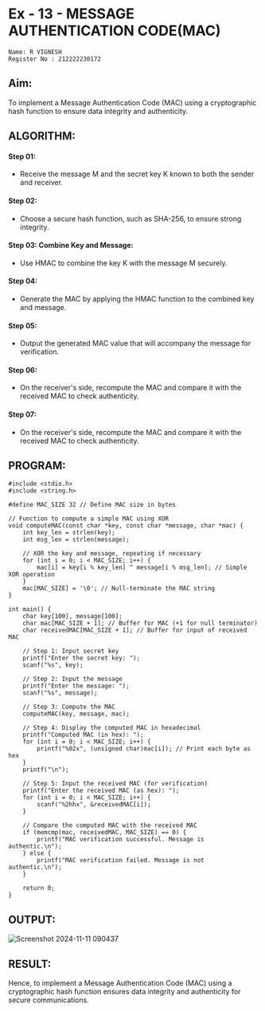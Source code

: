 # Ex - 13 - MESSAGE AUTHENTICATION CODE(MAC)

```
Name: R VIGNESH
Register No : 212222230172
```

## Aim:
To implement a Message Authentication Code (MAC) using a cryptographic hash function to ensure data integrity and authenticity.



## ALGORITHM:

#### **Step 01:**
* Receive the message M and the secret key K known to both the sender and receiver.

#### **Step 02:** 
* Choose a secure hash function, such as SHA-256, to ensure strong integrity.

#### **Step 03:** Combine Key and Message:
* Use HMAC to combine the key K with the message M securely.

#### **Step 04:** 
* Generate the MAC by applying the HMAC function to the combined key and message.

#### **Step 05:** 
* Output the generated MAC value that will accompany the message for verification.

#### **Step 06:** 
* On the receiver's side, recompute the MAC and compare it with the received MAC to check authenticity.

#### **Step 07:** 
* On the receiver's side, recompute the MAC and compare it with the received MAC to check authenticity.

##  PROGRAM:

```
#include <stdio.h>
#include <string.h>

#define MAC_SIZE 32 // Define MAC size in bytes

// Function to compute a simple MAC using XOR
void computeMAC(const char *key, const char *message, char *mac) {
    int key_len = strlen(key);
    int msg_len = strlen(message);

    // XOR the key and message, repeating if necessary
    for (int i = 0; i < MAC_SIZE; i++) {
        mac[i] = key[i % key_len] ^ message[i % msg_len]; // Simple XOR operation
    }
    mac[MAC_SIZE] = '\0'; // Null-terminate the MAC string
}

int main() {
    char key[100], message[100];
    char mac[MAC_SIZE + 1]; // Buffer for MAC (+1 for null terminator)
    char receivedMAC[MAC_SIZE + 1]; // Buffer for input of received MAC

    // Step 1: Input secret key
    printf("Enter the secret key: ");
    scanf("%s", key);

    // Step 2: Input the message
    printf("Enter the message: ");
    scanf("%s", message);

    // Step 3: Compute the MAC
    computeMAC(key, message, mac);

    // Step 4: Display the computed MAC in hexadecimal
    printf("Computed MAC (in hex): ");
    for (int i = 0; i < MAC_SIZE; i++) {
        printf("%02x", (unsigned char)mac[i]); // Print each byte as hex
    }
    printf("\n");

    // Step 5: Input the received MAC (for verification)
    printf("Enter the received MAC (as hex): ");
    for (int i = 0; i < MAC_SIZE; i++) {
        scanf("%2hhx", &receivedMAC[i]);
    }

    // Compare the computed MAC with the received MAC
    if (memcmp(mac, receivedMAC, MAC_SIZE) == 0) {
        printf("MAC verification successful. Message is authentic.\n");
    } else {
        printf("MAC verification failed. Message is not authentic.\n");
    }

    return 0;
}
```

## OUTPUT:
![Screenshot 2024-11-11 090437](https://github.com/user-attachments/assets/1a695062-6d1f-47b2-8b52-6425d535ca13)


## RESULT:
Hence, to implement a Message Authentication Code (MAC) using a cryptographic hash function ensures data integrity and authenticity for secure communications.
